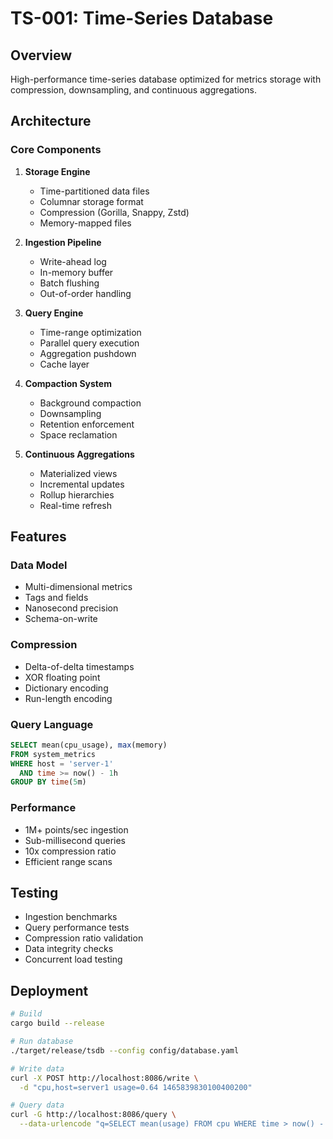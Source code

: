 # TS-001: Time-Series Database

## Overview

High-performance time-series database optimized for metrics storage with compression, downsampling, and continuous aggregations.

## Architecture

### Core Components

1. **Storage Engine**
   - Time-partitioned data files
   - Columnar storage format
   - Compression (Gorilla, Snappy, Zstd)
   - Memory-mapped files

2. **Ingestion Pipeline**
   - Write-ahead log
   - In-memory buffer
   - Batch flushing
   - Out-of-order handling

3. **Query Engine**
   - Time-range optimization
   - Parallel query execution
   - Aggregation pushdown
   - Cache layer

4. **Compaction System**
   - Background compaction
   - Downsampling
   - Retention enforcement
   - Space reclamation

5. **Continuous Aggregations**
   - Materialized views
   - Incremental updates
   - Rollup hierarchies
   - Real-time refresh

## Features

### Data Model
- Multi-dimensional metrics
- Tags and fields
- Nanosecond precision
- Schema-on-write

### Compression
- Delta-of-delta timestamps
- XOR floating point
- Dictionary encoding
- Run-length encoding

### Query Language
```sql
SELECT mean(cpu_usage), max(memory)
FROM system_metrics
WHERE host = 'server-1'
  AND time >= now() - 1h
GROUP BY time(5m)
```

### Performance
- 1M+ points/sec ingestion
- Sub-millisecond queries
- 10x compression ratio
- Efficient range scans

## Testing

- Ingestion benchmarks
- Query performance tests
- Compression ratio validation
- Data integrity checks
- Concurrent load testing

## Deployment

```bash
# Build
cargo build --release

# Run database
./target/release/tsdb --config config/database.yaml

# Write data
curl -X POST http://localhost:8086/write \
  -d "cpu,host=server1 usage=0.64 1465839830100400200"

# Query data
curl -G http://localhost:8086/query \
  --data-urlencode "q=SELECT mean(usage) FROM cpu WHERE time > now() - 1h"
```